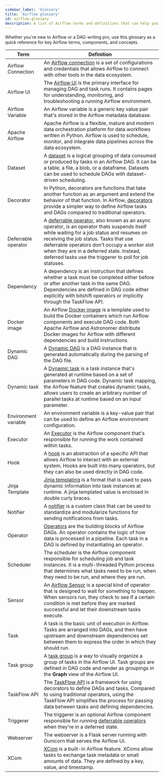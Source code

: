```yaml
---
sidebar_label: 'Glossary'
title: 'Airflow glossary'
id: airflow-glossary
description: A list of Airflow terms and definitions that can help you learn or brush up on key Airflow concepts.
---
```

Whether you're new to Airflow or a DAG-writing pro, use this glossary as a quick reference for key Airflow terms, components, and concepts.

| Term | Definition |
|------|-------------|
| Airflow Connection| An [Airflow connection](connections.md) is a set of configurations and credentials that allows Airflow to connect with other tools in the data ecosystem. |
| Airflow UI| The [Airflow UI](airflow-ui.md) is the primary interface for managing DAG and task runs. It contains pages for understanding, monitoring, and troubleshooting a running Airflow environment. |
| Airflow Variable| An Airflow variable is a generic key value pair that's stored in the Airflow metadata database. |
| Apache Airflow | Apache Airflow is a flexible, mature and modern data orchestration platform for data workflows written in Python. Airflow is used to schedule, monitor, and integrate data pipelines across the data ecosystem. |
| Dataset| A [dataset](airflow-datasets.md) is a logical grouping of data consumed or produced by tasks in an Airflow DAG. It can be a table, a file, a blob, or a dataframe. Datasets can be used to schedule DAGs with dataset-driven scheduling. |
| Decorator| In Python, decorators are functions that take another function as an argument and extend the behavior of that function. In Airflow, [decorators](airflow-decorators.md) provide a simpler way to define Airflow tasks and DAGs compared to traditional operators. |
| Deferrable operator | A [deferrable operator](deferrable-operators.md), also known as an async operator, is an operator thats suspends itself while waiting for a job status and resumes on receiving the job status. Tasks that use deferrable operators don't occupy a worker slot when they are in a deferred state. Instead, deferred tasks use the triggerer to poll for job statuses. |
| Dependency| A dependency is an instruction that defines whether a task must be completed either before or after another task in the same DAG. Dependencies are defined in DAG code either explicitly with bitshift operators or implicitly through the TaskFlow API. |
| Docker image| An Airflow [Docker image](https://www.techtarget.com/searchitoperations/definition/Docker-image) is a template used to build the Docker containers which run Airflow components and execute DAG code. Both Apache Airflow and Astronomer distribute Docker images for Airflow with different dependencies and build instructions. |
| Dynamic DAG | A [Dynamic DAG](dynamically-generating-dags.md) is a DAG instance that is generated automatically during the parsing of the DAG file. |
| Dynamic task | A [Dynamic task](dynamic-tasks.md#dynamic-task-concepts) is a task instance that's generated at runtime based on a set of parameters in DAG code. Dynamic task mapping, the Airflow feature that creates dynamic tasks, allows users to create an arbitrary number of parallel tasks at runtime based on an input parameter. |
| Environment variable| An environment variable is a key-value pair that can be used to define an Airflow environment configuration. |
| Executor| An [Executor](airflow-executors-explained.md) is the Airflow component that's responsible for running the work contained within tasks. |
| Hook| A [hook](what-is-a-hook.md) is an abstraction of a specific API that allows Airflow to interact with an external system. Hooks are built into many operators, but they can also be used directly in DAG code. |
| Jinja Template| [Jinja templating](https://airflow.apache.org/docs/apache-airflow/stable/core-concepts/operators.html#jinja-templating) is a format that is used to pass dynamic information into task instances at runtime. A jinja templated value is enclosed in double curly braces. |
| Notifier| A [notifier](error-notifications-in-airflow#notifiers) is a custom class that can be used to standardize and modularize functions for sending notifications from tasks. |
| Operator| [Operators](what-is-an-operator) are the building blocks of Airflow DAGs. An operator contains the logic of how data is processed in a pipeline. Each task in a DAG is defined by instantiating an operator. |
| Scheduler| The scheduler is the Airflow component responsible for scheduling job and task instances. It is a multi-threaded Python process that determines what tasks need to be run, when they need to be run, and where they are run. |
| Sensor| An [Airflow Sensor](what-is-a-sensor.md) is a special kind of operator that is designed to wait for something to happen. When sensors run, they check to see if a certain condition is met before they are marked successful and let their downstream tasks execute. |
| Task| A task is the basic unit of execution in Airflow. Tasks are arranged into DAGs, and then have upstream and downstream dependencies set between them to express the order in which they should run. |
| Task group| A [task group](task-groups.md) is a way to visually organize a group of tasks in the Airflow UI. Task groups are defined in DAG code and render as groupings in the **Graph** view of the Airflow UI.  |
| TaskFlow API| The [TaskFlow API](dags.md#writing-dags-with-the-taskflow-api) is a framework for using decorators to define DAGs and tasks. Compared to using traditional operators, using the TaskFlow API simplifies the process for passing data between tasks and defining dependencies. |
| Triggerer| The triggerer is an optional Airflow component responsible for running [deferrable operators](deferrable-operators.md#terms-and-concepts) when they're in a deferred state. |
| Webserver| The webserver is a Flask server running with Gunicorn that serves the Airflow UI. |
| XCom| [XCom](airflow-passing-data-between-tasks.md#xcom) is a built-in Airflow feature. XComs allow tasks to exchange task metadata or small amounts of data. They are defined by a key, value, and timestamp. |